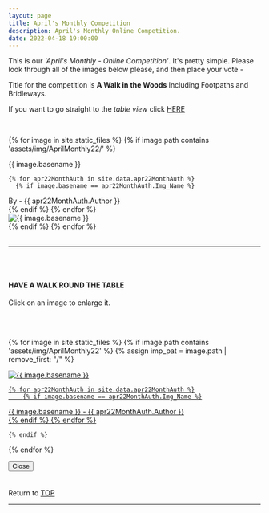 ```yaml
---
layout: page
title: April's Monthly Competition
description: April's Monthly Online Competition.
date: 2022-04-18 19:00:00
---
```



This is our _'April's Monthly - Online Competition'_. 
It's pretty simple. Please look through all of the images below please, and then place your vote - 
<!-- <a target="_blank" href="https://surveyhero.com/c/9794dhek">VOTE HERE</a>  -->


<p>Title for the competition is <strong>A Walk in the Woods</strong> Including Footpaths and Bridleways. </p> 

If you want to go straight to the *table view* click <a href="#tableView">HERE</a>

<!-- <br>
## !! VOTING IS NOW CLOSED !!
<br> -->

<br>

<!-- This loops through all the images in specified folder -->
{% for image in site.static_files %}
    {% if image.path contains 'assets/img/AprilMonthly22/' %}
<div class="Number">{{ image.basename }}</div>

<!-- This runs and checks if there is a matching author in the file -->
    {% for apr22MonthAuth in site.data.apr22MonthAuth %}
      {% if image.basename == apr22MonthAuth.Img_Name %}
<div class="subName">By - {{ apr22MonthAuth.Author }}</div>
      {% endif %}
    {% endfor %}


<div>
    <img class="col three Comp_Img" src="{{ site.baseurl }}{{ image.path }}" alt="{{ image.basename }}">
</div>
    {% endif %}
{% endfor %}



<br>
<br>

<hr id="tableView">

<br>
<br>

<div class="col three caption">
    <h4>HAVE A WALK ROUND THE TABLE </h4>
    <p>Click on an image to enlarge it.</p>    
</div>

<br>
<br>


<!-- MASONARY GRID -->
<div class="full-width">
	<div class="grid">

{% for image in site.static_files %}
    {% if image.path contains 'assets/img/AprilMonthly22' %}
        {% assign imp_pat = image.path | remove_first: "/" %}
<div class="grid__item" data-size="1280x1280">  
    <a href="{{ site.baseurl }}{{ image.path }}" class="img-wrap" alt="{{ image.basename }}">
        <img src="{{ site.baseurl }}{{ image.path }}" alt="{{ image.basename }}" />

    {% for apr22MonthAuth in site.data.apr22MonthAuth %}
        {% if image.basename == apr22MonthAuth.Img_Name %}
<div class="description description--grid">{{ image.basename }} - {{ apr22MonthAuth.Author }}</div>
        {% endif %}
    {% endfor %}

</a>
</div>

    {% endif %}
{% endfor %}
	</div>

<!-- /grid -->
<div class="preview">
	<button class="action action--close"><i class="fa fa-times"></i><span class="text-hidden">Close</span></button>
	<div class="description description--preview"></div>
</div>
</div>
<!-- MASONARY GRID END -->

<br>
<br>

<div class="col three caption">
    Return to <a href="#top">TOP</a>
</div>

<hr>






